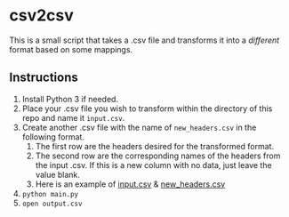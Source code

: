 # csv2csv

This is a small script that takes a .csv file and transforms it into a _different_ format based on some mappings.

## Instructions

1. Install Python 3 if needed.
2. Place your .csv file you wish to transform within the directory of this repo and name it `input.csv`.
3. Create another .csv file with the name of `new_headers.csv` in the following format.
   1. The first row are the headers desired for the transformed format.
   2. The second row are the corresponding names of the headers from the input .csv. If this is a new column with no data, just leave the value blank.
   3. Here is an example of [input.csv](input_example.csv) & [new_headers.csv](new_headers_example.csv)
4. `python main.py`
5. `open output.csv`
